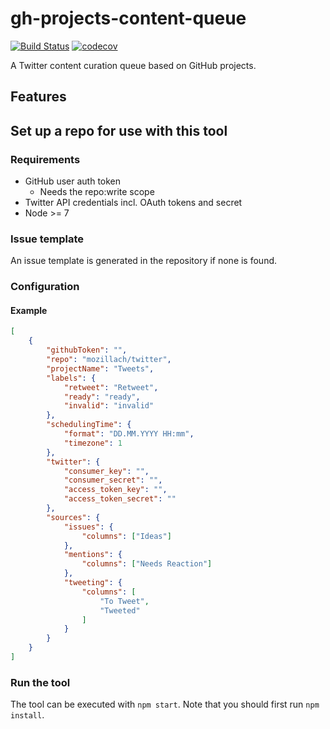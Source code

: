 # gh-projects-content-queue
[![Build Status](https://travis-ci.org/mozillach/gh-projects-content-queue.svg?branch=master)](https://travis-ci.org/mozillach/gh-projects-content-queue) [![codecov](https://codecov.io/gh/mozillach/gh-projects-content-queue/branch/master/graph/badge.svg)](https://codecov.io/gh/mozillach/gh-projects-content-queue)

A Twitter content curation queue based on GitHub projects.

## Features


## Set up a repo for use with this tool

### Requirements
 - GitHub user auth token
    - Needs the repo:write scope
 - Twitter API credentials incl. OAuth tokens and secret
 - Node >= 7

### Issue template
An issue template is generated in the repository if none is found.

### Configuration

#### Example
```json
[
    {
        "githubToken": "",
        "repo": "mozillach/twitter",
        "projectName": "Tweets",
        "labels": {
            "retweet": "Retweet",
            "ready": "ready",
            "invalid": "invalid"
        },
        "schedulingTime": {
            "format": "DD.MM.YYYY HH:mm",
            "timezone": 1
        },
        "twitter": {
            "consumer_key": "",
            "consumer_secret": "",
            "access_token_key": "",
            "access_token_secret": ""
        },
        "sources": {
            "issues": {
                "columns": ["Ideas"]
            },
            "mentions": {
                "columns": ["Needs Reaction"]
            },
            "tweeting": {
                "columns": [
                    "To Tweet",
                    "Tweeted"
                ]
            }
        }
    }
]
```

### Run the tool
The tool can be executed with `npm start`. Note that you should first run `npm install`.

